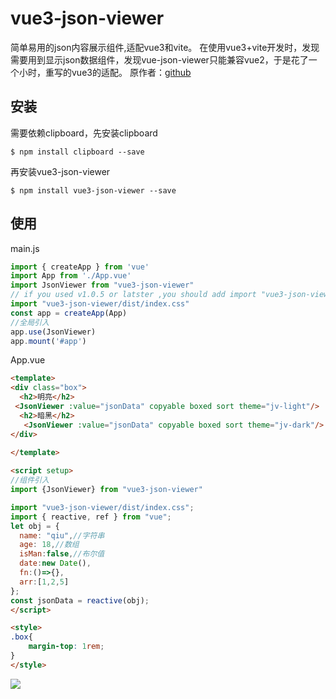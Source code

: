 # vue3-json-viewer

简单易用的json内容展示组件,适配vue3和vite。
在使用vue3+vite开发时，发现需要用到显示json数据组件，发现vue-json-viewer只能兼容vue2，于是花了一个小时，重写的vue3的适配。
原作者：[github](https://github.com/chenfengjw163/vue-json-viewer)

## 安装

需要依赖clipboard，先安装clipboard

```
$ npm install clipboard --save
```

再安装vue3-json-viewer

```
$ npm install vue3-json-viewer --save
```

## 使用

main.js

```js
import { createApp } from 'vue'
import App from './App.vue'
import JsonViewer from "vue3-json-viewer"
// if you used v1.0.5 or latster ,you should add import "vue3-json-viewer/dist/index.css"
import "vue3-json-viewer/dist/index.css"
const app = createApp(App)
//全局引入
app.use(JsonViewer)
app.mount('#app')
```

App.vue

``` html
<template>
<div class="box">
  <h2>明亮</h2>
 <JsonViewer :value="jsonData" copyable boxed sort theme="jv-light"/>
  <h2>暗黑</h2>
   <JsonViewer :value="jsonData" copyable boxed sort theme="jv-dark"/>
</div>
 
</template>

<script setup>
//组件引入
import {JsonViewer} from "vue3-json-viewer"

import "vue3-json-viewer/dist/index.css";
import { reactive, ref } from "vue";
let obj = {
  name: "qiu",//字符串
  age: 18,//数组
  isMan:false,//布尔值
  date:new Date(),
  fn:()=>{},
  arr:[1,2,5]
};
const jsonData = reactive(obj);
</script>

<style>
.box{
    margin-top: 1rem;
}
</style>
```

![](./img/demo.png)